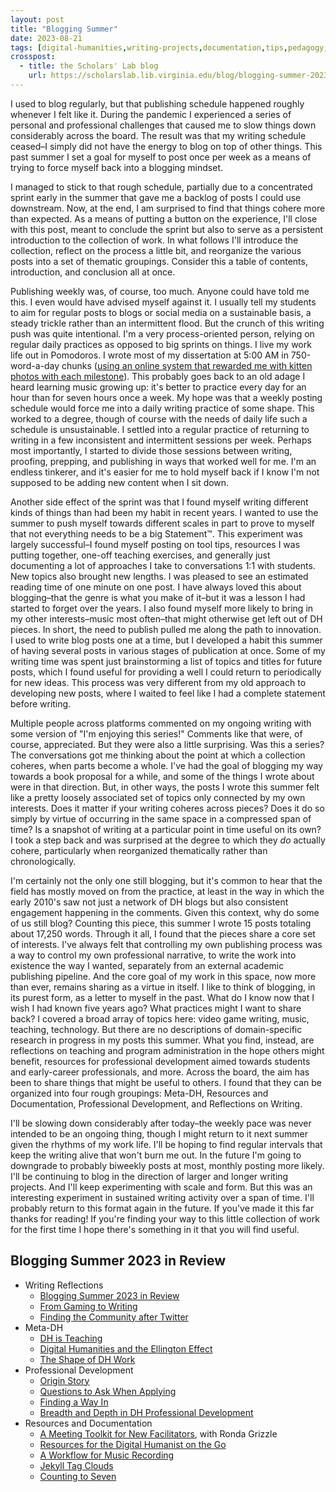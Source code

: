 ```yaml
---
layout: post
title: "Blogging Summer"
date: 2023-08-21
tags: [digital-humanities,writing-projects,documentation,tips,pedagogy,resources]
crosspost:
  - title: the Scholars' Lab blog
    url: https://scholarslab.lib.virginia.edu/blog/blogging-summer-2023-in-review
---
```


I used to blog regularly, but that publishing schedule happened roughly whenever I felt like it. During the pandemic I experienced a series of personal and professional challenges that caused me to slow things down considerably across the board. The result was that my writing schedule ceased–I simply did not have the energy to blog on top of other things. This past summer I set a goal for myself to post once per week as a means of trying to force myself back into a blogging mindset. 

I managed to stick to that rough schedule, partially due to a concentrated sprint early in the summer that gave me a backlog of posts I could use downstream. Now, at the end, I am surprised to find that things cohere more than expected. As a means of putting a button on the experience, I'll close with this post, meant to conclude the sprint but also to serve as a persistent introduction to the collection of work. In what follows I'll introduce the collection, reflect on the process a little bit, and reorganize the various posts into a set of thematic groupings. Consider this a table of contents, introduction, and conclusion all at once.

Publishing weekly was, of course, too much. Anyone could have told me this. I even would have advised myself against it. I usually tell my students to aim for regular posts to blogs or social media on a sustainable basis, a steady trickle rather than an intermittent flood. But the crunch of this writing push was quite intentional. I'm a very process-oriented person, relying on regular daily practices as opposed to big sprints on things. I live my work life out in Pomodoros. I wrote most of my dissertation at 5:00 AM in 750-word-a-day chunks ([using an online system that rewarded me with kitten photos with each milestone](https://writtenkitten.co/)). This probably goes back to an old adage I heard learning music growing up: it's better to practice every day for an hour than for seven hours once a week. My hope was that a weekly posting schedule would force me into a daily writing practice of some shape. This worked to a degree, though of course with the needs of daily life such a schedule is unsustainable. I settled into a regular practice of returning to writing in a few inconsistent and intermittent sessions per week. Perhaps most importantly, I started to divide those sessions between writing, proofing, prepping, and publishing in ways that worked well for me. I'm an endless tinkerer, and it's easier for me to hold myself back if I know I'm not supposed to be adding new content when I sit down. 

Another side effect of the sprint was that I found myself writing different kinds of things than had been my habit in recent years. I wanted to use the summer to push myself towards different scales in part to prove to myself that not everything needs to be a big Statement™. This experiment was largely successful–I found myself posting on tool tips, resources I was putting together, one-off teaching exercises, and generally just documenting a lot of approaches I take to conversations 1:1 with students. New topics also brought new lengths. I was pleased to see an estimated reading time of one minute on one post. I have always loved this about blogging–that the genre is what you make of it–but it was a lesson I had started to forget over the years. I also found myself more likely to bring in my other interests–music most often–that might otherwise get left out of DH pieces. In short, the need to publish pulled me along the path to innovation. I used to write blog posts one at a time, but I developed a habit this summer of having several posts in various stages of publication at once. Some of my writing time was spent just brainstorming a list of topics and titles for future posts, which I found useful for providing a well I could return to periodically for new ideas. This process was very different from my old approach to developing new posts, where I waited to feel like I had a complete statement before writing.

Multiple people across platforms commented on my ongoing writing with some version of "I'm enjoying this series!" Comments like that were, of course, appreciated. But they were also a little surprising. Was this a series? The conversations got me thinking about the point at which a collection coheres, when parts become a whole. I've had the goal of blogging my way towards a book proposal for a while, and some of the things I wrote about were in that direction. But, in other ways, the posts I wrote this summer felt like a pretty loosely associated set of topics only connected by my own interests. Does it matter if your writing coheres across pieces? Does it do so simply by virtue of occurring in the same space in a compressed span of time? Is a snapshot of writing at a particular point in time useful on its own? I took a step back and was surprised at the degree to which they *do* actually cohere, particularly when reorganized thematically rather than chronologically. 

I'm certainly not the only one still blogging, but it's common to hear that the field has mostly moved on from the practice, at least in the way in which the early 2010's saw not just a network of DH blogs but also consistent engagement happening in the comments. Given this context, why do some of us still blog? Counting this piece, this summer I wrote 15 posts totaling about 17,250 words. Through it all, I found that the pieces share a core set of interests. I've always felt that controlling my own publishing process was a way to control my own professional narrative, to write the work into existence the way I wanted, separately from an external academic publishing pipeline. And the core goal of my work in this space, now more than ever, remains sharing as a virtue in itself. I like to think of blogging, in its purest form, as a letter to myself in the past. What do I know now that I wish I had known five years ago? What practices might I want to share back? I covered a broad array of topics here: video game writing, music, teaching, technology. But there are no descriptions of domain-specific research in progress in my posts this summer. What you find, instead, are reflections on teaching and program administration in the hope others might benefit,  resources for professional development aimed towards students and early-career professionals, and more. Across the board, the aim has been to share things that might be useful to others. I found that they can be organized into four rough groupings: Meta-DH, Resources and Documentation, Professional Development, and Reflections on Writing. 

I'll be slowing down considerably after today–the weekly pace was never intended to be an ongoing thing, though I might return to it next summer given the rhythms of my work life. I'll be hoping to find regular intervals that keep the writing alive that won't burn me out. In the future I'm going to downgrade to probably biweekly posts at most, monthly posting more likely. I'll be continuing to blog in the direction of larger and longer writing projects. And I'll keep experimenting with scale and form. But this was an interesting experiment in sustained writing activity over a span of time. I'll probably return to this format again in the future. If you've made it this far thanks for reading! If you're finding your way to this little collection of work for the first time I hope there's something in it that you will find useful.

## Blogging Summer 2023 in Review

* Writing Reflections
  * [Blogging Summer 2023 in Review](https://walshbr.com/blog/blogging-summer-2023-in-review)
  * [From Gaming to Writing](https://walshbr.com/blog/from-gaming-to-writing/)
  * [Finding the Community after Twitter](https://walshbr.com/blog/finding-the-community-after-twitter)
* Meta-DH
  * [DH is Teaching](https://walshbr.com/blog/dh-is-teaching/)
  * [Digital Humanities and the Ellington Effect](https://walshbr.com/blog/digital-humanities-and-the-ellington-effect/)
  * [The Shape of DH Work](https://walshbr.com/blog/the-shape-of-dh-work/)
* Professional Development
  * [Origin Story](https://walshbr.com/blog/origin-story/)
  * [Questions to Ask When Applying](https://walshbr.com/blog/questions-to-ask-when-applying/)
  * [Finding a Way In](https://walshbr.com/blog/finding-a-way-in/)
  * [Breadth and Depth in DH Professional Development](https://walshbr.com/blog/breadth-and-depth-in-dh-professional-development/)
* Resources and Documentation
  * [A Meeting Toolkit for New Facilitators](https://walshbr.com/blog/a-meeting-toolkit-for-new-facilitators/), with Ronda Grizzle
  * [Resources for the Digital Humanist on the Go](https://walshbr.com/blog/resources-for-the-digital-humanist-on-the-go/)
  * [A Workflow for Music Recording](https://walshbr.com/blog/a-workflow-for-remote-music-recording/)
  * [Jekyll Tag Clouds](https://walshbr.com/blog/jekyll-tag-clouds/)
  * [Counting to Seven](https://walshbr.com/blog/counting-to-seven/)